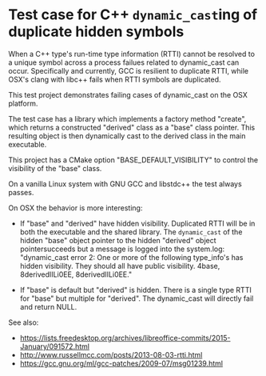# Test case for C++ `dynamic_cast`ing of duplicate hidden symbols

When a C++ type's run-time type information (RTTI) cannot be resolved to a unique symbol across a
process failues related to dynamic_cast can occur. Specifically and
currently, GCC is resilient to duplicate RTTI, while OSX's
clang with libc++ fails when RTTI symbols are duplicated.

This test project demonstrates failing cases of dynamic_cast on the
OSX platform.

The test case has a library which implements a factory method
"create", which returns a constructed "derived" class as a "base"
class pointer. This resulting object is then dynamically cast to
the derived class in the main executable.

This project has a CMake option "BASE_DEFAULT_VISIBILITY" to control
the visibility of the "base" class.

On a vanilla Linux system with GNU GCC and libstdc++ the test always
passes.

On OSX the behavior is more interesting:

- If "base" and "derived" have hidden visibility. Duplicated RTTI
  will be in both the executable and the shared library. The
  `dynamic_cast` of the hidden "base" object pointer to the hidden
  "derived" object pointersucceeds but a message is logged into the system.log:
  "dynamic_cast error 2: One or more of the following type_info's  has
  hidden visibility.  They should all have public visibility.   4base,
  8derivedIILi0EE, 8derivedIILi0EE."

- If "base" is default but "derived" is hidden. There is a single type
  RTTI for "base" but multiple for "derived". The dynamic_cast will
  directly fail and return NULL. 


See also:
  - https://lists.freedesktop.org/archives/libreoffice-commits/2015-January/091572.html
  - http://www.russellmcc.com/posts/2013-08-03-rtti.html
  - https://gcc.gnu.org/ml/gcc-patches/2009-07/msg01239.html
